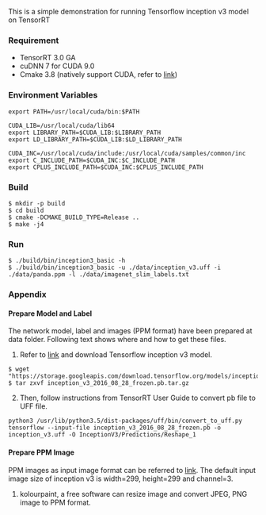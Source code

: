 This is a simple demonstration for running Tensorflow inception v3 model on TensorRT

### Requirement ###
* TensorRT 3.0 GA
* cuDNN 7 for CUDA 9.0
* Cmake 3.8 (natively support CUDA, refer to [link](https://devblogs.nvidia.com/parallelforall/building-cuda-applications-cmake/))

### Environment Variables ###
```shell
export PATH=/usr/local/cuda/bin:$PATH

CUDA_LIB=/usr/local/cuda/lib64
export LIBRARY_PATH=$CUDA_LIB:$LIBRARY_PATH
export LD_LIBRARY_PATH=$CUDA_LIB:$LD_LIBRARY_PATH

CUDA_INC=/usr/local/cuda/include:/usr/local/cuda/samples/common/inc
export C_INCLUDE_PATH=$CUDA_INC:$C_INCLUDE_PATH
export CPLUS_INCLUDE_PATH=$CUDA_INC:$CPLUS_INCLUDE_PATH
```

### Build ###
```shell
$ mkdir -p build
$ cd build
$ cmake -DCMAKE_BUILD_TYPE=Release ..
$ make -j4
```

### Run ###
```shell
$ ./build/bin/inception3_basic -h
$ ./build/bin/inception3_basic -u ./data/inception_v3.uff -i ./data/panda.ppm -l ./data/imagenet_slim_labels.txt
```

### Appendix ###

#### Prepare Model and Label ####
The network model, label and images (PPM format) have been prepared at data folder.
Following text shows where and how to get these files.
1. Refer to [link](https://www.tensorflow.org/tutorials/image_recognition) and download Tensorflow inception v3 model.
```shell
$ wget "https://storage.googleapis.com/download.tensorflow.org/models/inception_v3_2016_08_28_frozen.pb.tar.gz"
$ tar zxvf inception_v3_2016_08_28_frozen.pb.tar.gz
```
2. Then, follow instructions from TensorRT User Guide to convert pb file to UFF file.
```shell
python3 /usr/lib/python3.5/dist-packages/uff/bin/convert_to_uff.py tensorflow --input-file inception_v3_2016_08_28_frozen.pb -o inception_v3.uff -O InceptionV3/Predictions/Reshape_1
```

#### Prepare PPM Image ####
PPM images as input image format can be referred to [link](https://en.wikipedia.org/wiki/Netpbm_format).
The default input image size of inception v3 is width=299, height=299 and channel=3.
1. kolourpaint, a free software can resize image and convert JPEG, PNG image to PPM format.
